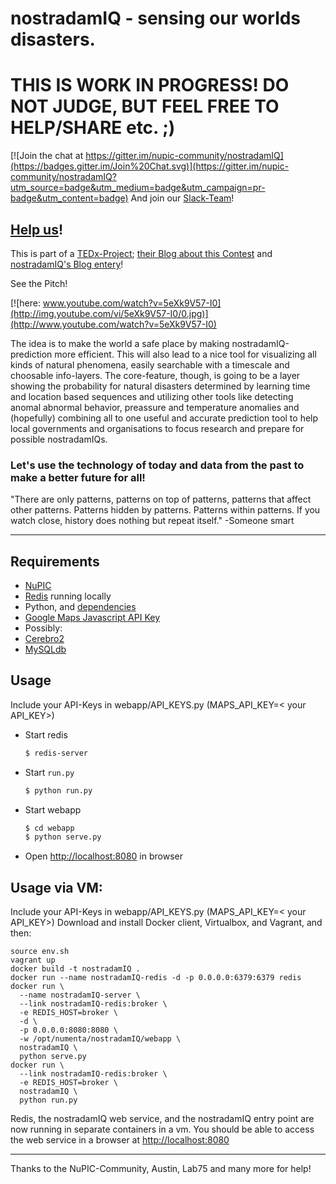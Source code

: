 # nostradamIQ - sensing our worlds disasters.

# THIS IS WORK IN PROGRESS! DO NOT JUDGE, BUT FEEL FREE TO HELP/SHARE etc. ;)

 [![Join the chat at https://gitter.im/nupic-community/nostradamIQ](https://badges.gitter.im/Join%20Chat.svg)](https://gitter.im/nupic-community/nostradamIQ?utm_source=badge&utm_medium=badge&utm_campaign=pr-badge&utm_content=badge)
And join our [Slack-Team](https://nostradamiq.slack.com)!

## [Help us](https://github.com/nupic-community/nostradamIQ/blob/master/HOW_TO_CONTRIBUTE.md)!

This is part of a [TEDx-Project](http://datanauts.tedxrheinmain.de/contest-submissions/natural-catashtrophies-prediction-system/); [their Blog about this Contest](http://datanauts.tedxrheinmain.de/blog/meanwhile-in-datanauts-country/) and [nostradamIQ's Blog entery](http://datanauts.tedxrheinmain.de/blog/nostradamiq/)!

See the Pitch!

[![here: www.youtube.com/watch?v=5eXk9V57-I0](http://img.youtube.com/vi/5eXk9V57-I0/0.jpg)](http://www.youtube.com/watch?v=5eXk9V57-I0)

The idea is to make the world a safe place by making nostradamIQ-prediction more efficient.
This will also lead to a nice tool for visualizing all kinds of natural phenomena, easily searchable with a timescale and choosable info-layers. The core-feature, though, is going to be a layer showing the probability for natural disasters determined by learning time and location based sequences and utilizing other tools like detecting anomal abnormal behavior, preassure and temperature anomalies and (hopefully) combining all to one useful and accurate prediction tool to help local governments and organisations to focus research and prepare for possible nostradamIQs.

### Let's use the technology of today and data from the past to make a better future for all!

"There are only patterns, patterns on top of patterns, patterns that affect other patterns. Patterns hidden by patterns. Patterns within patterns. 
If you watch close, history does nothing but repeat itself." 
-Someone smart 

____________________________________________________________________________________________________
## Requirements

- [NuPIC](https://github.com/numenta/nupic)
- [Redis](http://redis.io/) running locally
- Python, and [dependencies](requirements.txt)
- [Google Maps Javascript API Key](https://developers.google.com/maps/documentation/javascript/tutorial#api_key)
- Possibly: 
- [Cerebro2](https://github.com/numenta/nupic.cerebro2)
- [MySQLdb](http://mysql-python.sourceforge.net/MySQLdb.html)

## Usage

Include your API-Keys in webapp/API_KEYS.py (MAPS_API_KEY=< your API_KEY>)

- Start redis

  ```bash
  $ redis-server
  ```

- Start `run.py`

  ```bash
  $ python run.py
  ```

- Start webapp

  ```bash
  $ cd webapp
  $ python serve.py
  ```

- Open [http://localhost:8080](http://localhost:8080) in browser

## Usage via VM:

Include your API-Keys in webapp/API_KEYS.py (MAPS_API_KEY=< your API_KEY>) 
Download and install Docker client, Virtualbox, and Vagrant, and then:

```
source env.sh
vagrant up
docker build -t nostradamIQ .
docker run --name nostradamIQ-redis -d -p 0.0.0.0:6379:6379 redis
docker run \
  --name nostradamIQ-server \
  --link nostradamIQ-redis:broker \
  -e REDIS_HOST=broker \
  -d \
  -p 0.0.0.0:8080:8080 \
  -w /opt/numenta/nostradamIQ/webapp \
  nostradamIQ \
  python serve.py
docker run \
  --link nostradamIQ-redis:broker \
  -e REDIS_HOST=broker \
  nostradamIQ \
  python run.py
```

Redis, the nostradamIQ web service, and the nostradamIQ entry point are now running
in separate containers in a vm.  You should be able to access the web service
in a browser at [http://localhost:8080](http://localhost:8080)

__________________________________________________________________________________________________________________

Thanks to the NuPIC-Community, Austin, Lab75 and many more for help!
